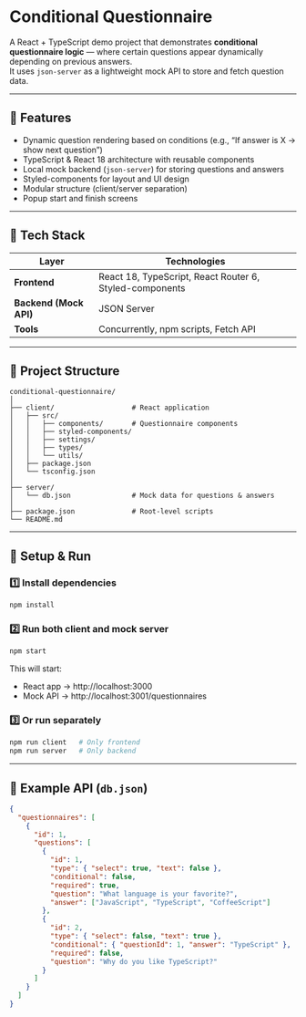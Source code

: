 # Conditional Questionnaire

A React + TypeScript demo project that demonstrates **conditional questionnaire logic** — where certain questions appear dynamically depending on previous answers.  
It uses `json-server` as a lightweight mock API to store and fetch question data.

---

## 🧠 Features

- Dynamic question rendering based on conditions (e.g., “If answer is X → show next question”)
- TypeScript & React 18 architecture with reusable components
- Local mock backend (`json-server`) for storing questions and answers
- Styled-components for layout and UI design
- Modular structure (client/server separation)
- Popup start and finish screens

---

## 🧩 Tech Stack

| Layer | Technologies |
|-------|---------------|
| **Frontend** | React 18, TypeScript, React Router 6, Styled-components |
| **Backend (Mock API)** | JSON Server |
| **Tools** | Concurrently, npm scripts, Fetch API |

---

## 📂 Project Structure

```
conditional-questionnaire/
│
├── client/                   # React application
│   ├── src/
│   │   ├── components/       # Questionnaire components
│   │   ├── styled-components/
│   │   ├── settings/
│   │   ├── types/
│   │   └── utils/
│   ├── package.json
│   └── tsconfig.json
│
├── server/
│   └── db.json               # Mock data for questions & answers
│
├── package.json              # Root-level scripts
└── README.md
```

---

## 🚀 Setup & Run

### 1️⃣ Install dependencies
```bash
npm install
```

### 2️⃣ Run both client and mock server
```bash
npm start
```
This will start:
- React app → http://localhost:3000  
- Mock API → http://localhost:3001/questionnaires

### 3️⃣ Or run separately
```bash
npm run client   # Only frontend
npm run server   # Only backend
```

---

## 📘 Example API (`db.json`)

```json
{
  "questionnaires": [
    {
      "id": 1,
      "questions": [
        {
          "id": 1,
          "type": { "select": true, "text": false },
          "conditional": false,
          "required": true,
          "question": "What language is your favorite?",
          "answer": ["JavaScript", "TypeScript", "CoffeeScript"]
        },
        {
          "id": 2,
          "type": { "select": false, "text": true },
          "conditional": { "questionId": 1, "answer": "TypeScript" },
          "required": false,
          "question": "Why do you like TypeScript?"
        }
      ]
    }
  ]
}
```